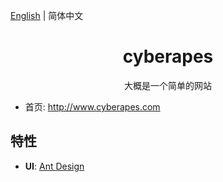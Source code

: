 [English](./README.md) | 简体中文
<h1 align="center">cyberapes</h1>

<div align="center">

大概是一个简单的网站

</div>

- 首页: http://www.cyberapes.com

## 特性

-  **UI**: [Ant Design](http://ant.design/)
